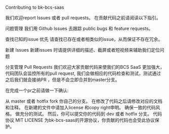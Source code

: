 Contributing to bk-bcs-saas

我们欢迎report Issues 或者 pull requests。 在贡献代码之前请阅读以下指引。

问题管理
我们用 Github Issues 去跟踪 public bugs 和 feature requests。

查找已知的issue 优先
请查找已存在或者相类似的issue，从而保证不存在冗余。

新建 Issues
新建issues 时请提供详细的描述、截屏或者短视频来辅助我们定位问题

分支管理
Pull Requests
我们欢迎大家贡献代码来使我们的BCS SaaS 更加强大，代码团队会监控所有的pull request, 我们会做相应的代码检查和测试，测试通过之后我们就会接纳PR ，但是不会立即合并到master分支。

在完成一个pr之前请做一下确认:

从 master 或者 hotfix fork 你自己的分支。
在修改了代码之后请修改对应的文档和注释。
在新建的文件中请加入license 和copy right申明。
确保一致的代码风格。
做充分的测试。
然后，你可以提交你的代码到 dev 或者 hotfix 分支。
代码协议
MIT LICENSE 为bk-bcs-saas的开源协议，你贡献的代码也会受此协议保护。